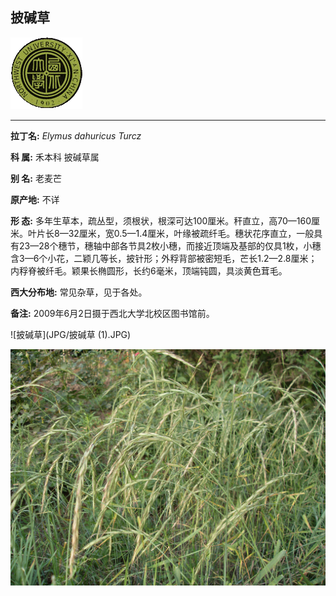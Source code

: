 ## 披碱草

![西北大学校园网络植物志](JPG/nwu.gif)

---

**拉丁名:**  _Elymus dahuricus Turcz_

**科 属:** 禾本科 披碱草属

**别 名:** 老麦芒

**原产地:** 不详

**形  态:** 多年生草本，疏丛型，须根状，根深可达100厘米。秆直立，高70—160厘米。叶片长8—32厘米，宽0.5—1.4厘米，叶缘被疏纤毛。穗状花序直立，一般具有23—28个穗节，穗轴中部各节具2枚小穗，而接近顶端及基部的仅具1枚，小穗含3—6个小花，二颖几等长，披针形；外稃背部被密短毛，芒长1.2—2.8厘米；内稃脊被纤毛。颖果长椭圆形，长约6毫米，顶端钝圆，具淡黄色茸毛。

**西大分布地:** 常见杂草，见于各处。

**备注:** 2009年6月2日摄于西北大学北校区图书馆前。

![披碱草](JPG/披碱草 (1).JPG) 

![披碱草](JPG/披碱草.JPG) 

